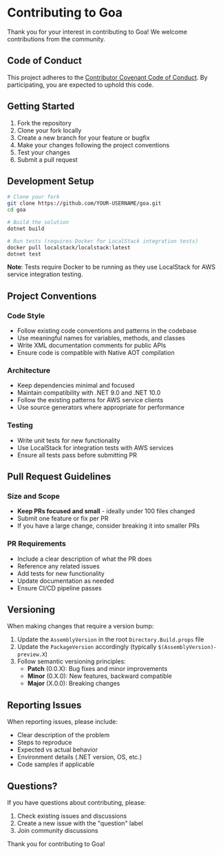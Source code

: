 # Contributing to Goa

Thank you for your interest in contributing to Goa! We welcome contributions from the community.

## Code of Conduct

This project adheres to the [Contributor Covenant Code of Conduct](CODE_OF_CONDUCT.md). By participating, you are expected to uphold this code.

## Getting Started

1. Fork the repository
2. Clone your fork locally
3. Create a new branch for your feature or bugfix
4. Make your changes following the project conventions
5. Test your changes
6. Submit a pull request

## Development Setup

```bash
# Clone your fork
git clone https://github.com/YOUR-USERNAME/goa.git
cd goa

# Build the solution
dotnet build

# Run tests (requires Docker for LocalStack integration tests)
docker pull localstack/localstack:latest
dotnet test
```

**Note**: Tests require Docker to be running as they use LocalStack for AWS service integration testing.

## Project Conventions

### Code Style
- Follow existing code conventions and patterns in the codebase
- Use meaningful names for variables, methods, and classes
- Write XML documentation comments for public APIs
- Ensure code is compatible with Native AOT compilation

### Architecture
- Keep dependencies minimal and focused
- Maintain compatibility with .NET 9.0 and .NET 10.0
- Follow the existing patterns for AWS service clients
- Use source generators where appropriate for performance

### Testing
- Write unit tests for new functionality
- Use LocalStack for integration tests with AWS services
- Ensure all tests pass before submitting PR

## Pull Request Guidelines

### Size and Scope
- **Keep PRs focused and small** - ideally under 100 files changed
- Submit one feature or fix per PR
- If you have a large change, consider breaking it into smaller PRs

### PR Requirements
- Include a clear description of what the PR does
- Reference any related issues
- Add tests for new functionality
- Update documentation as needed
- Ensure CI/CD pipeline passes

## Versioning

When making changes that require a version bump:

1. Update the `AssemblyVersion` in the root `Directory.Build.props` file
2. Update the `PackageVersion` accordingly (typically `$(AssemblyVersion)-preview.X`)
3. Follow semantic versioning principles:
   - **Patch** (0.0.X): Bug fixes and minor improvements
   - **Minor** (0.X.0): New features, backward compatible
   - **Major** (X.0.0): Breaking changes

## Reporting Issues

When reporting issues, please include:

- Clear description of the problem
- Steps to reproduce
- Expected vs actual behavior
- Environment details (.NET version, OS, etc.)
- Code samples if applicable

## Questions?

If you have questions about contributing, please:

1. Check existing issues and discussions
2. Create a new issue with the "question" label
3. Join community discussions

Thank you for contributing to Goa!